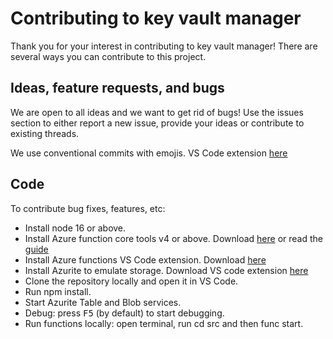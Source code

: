 # Contributing to key vault manager

Thank you for your interest in contributing to key vault manager! There are several ways you can contribute to this project.

## Ideas, feature requests, and bugs

We are open to all ideas and we want to get rid of bugs! Use the issues section to either report a new issue, provide your ideas or contribute to existing threads.

We use conventional commits with emojis. VS Code extension [here](https://marketplace.visualstudio.com/items?itemName=vivaxy.vscode-conventional-commits)

## Code

To contribute bug fixes, features, etc:

- Install node 16 or above.
- Install Azure function core tools v4 or above. Download [here](https://go.microsoft.com/fwlink/?linkid=2174087) or read the [guide](https://docs.microsoft.com/en-us/azure/azure-functions/functions-run-local?tabs=v4%2Cwindows%2Ccsharp%2Cportal%2Cbash)
- Install Azure functions VS Code extension. Download [here](https://marketplace.visualstudio.com/items?itemName=ms-azuretools.vscode-azurefunctions)
- Install Azurite to emulate storage. Download VS code extension [here](https://marketplace.visualstudio.com/items?itemName=Azurite.azurite)
- Clone the repository locally and open it in VS Code.
- Run npm install.
- Start Azurite Table and Blob services.
- Debug: press <kbd>F5</kbd> (by default) to start debugging.
- Run functions locally: open terminal, run cd src and then func start.
